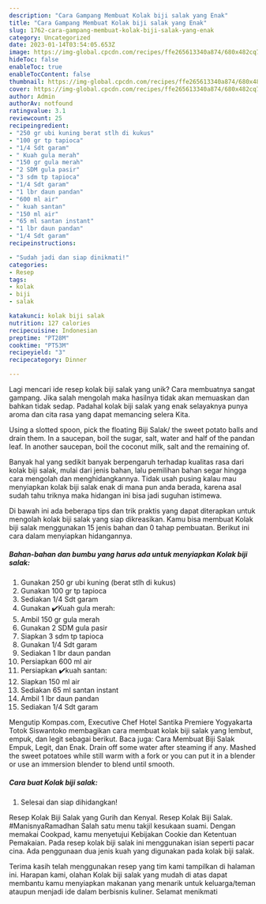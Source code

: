 ```yaml
---
description: "Cara Gampang Membuat Kolak biji salak yang Enak"
title: "Cara Gampang Membuat Kolak biji salak yang Enak"
slug: 1762-cara-gampang-membuat-kolak-biji-salak-yang-enak
category: Uncategorized
date: 2023-01-14T03:54:05.653Z
image: https://img-global.cpcdn.com/recipes/ffe265613340a874/680x482cq70/kolak-biji-salak-foto-resep-utama.jpg
hideToc: false
enableToc: true
enableTocContent: false
thumbnail: https://img-global.cpcdn.com/recipes/ffe265613340a874/680x482cq70/kolak-biji-salak-foto-resep-utama.jpg
cover: https://img-global.cpcdn.com/recipes/ffe265613340a874/680x482cq70/kolak-biji-salak-foto-resep-utama.jpg
author: Admin
authorAv: notfound
ratingvalue: 3.1
reviewcount: 25
recipeingredient:
- "250 gr ubi kuning berat stlh di kukus"
- "100 gr tp tapioca"
- "1/4 Sdt garam"
- " Kuah gula merah"
- "150 gr gula merah"
- "2 SDM gula pasir"
- "3 sdm tp tapioca"
- "1/4 Sdt garam"
- "1 lbr daun pandan"
- "600 ml air"
- " kuah santan"
- "150 ml air"
- "65 ml santan instant"
- "1 lbr daun pandan"
- "1/4 Sdt garam"
recipeinstructions:

- "Sudah jadi dan siap dinikmati!"
categories:
- Resep
tags:
- kolak
- biji
- salak

katakunci: kolak biji salak 
nutrition: 127 calories
recipecuisine: Indonesian
preptime: "PT28M"
cooktime: "PT53M"
recipeyield: "3"
recipecategory: Dinner

---
```





Lagi mencari ide resep kolak biji salak yang unik? Cara membuatnya sangat gampang. Jika salah mengolah maka hasilnya tidak akan memuaskan dan bahkan tidak sedap. Padahal kolak biji salak yang enak selayaknya punya aroma dan cita rasa yang dapat memancing selera Kita.





Using a slotted spoon, pick the floating Biji Salak/ the sweet potato balls and drain them. In a saucepan, boil the sugar, salt, water and half of the pandan leaf. In another saucepan, boil the coconut milk, salt and the remaining of.

Banyak hal yang sedikit banyak berpengaruh terhadap kualitas rasa dari kolak biji salak, mulai dari jenis bahan, lalu pemilihan bahan segar hingga cara mengolah dan menghidangkannya. Tidak usah pusing kalau mau menyiapkan kolak biji salak enak di mana pun anda berada, karena asal sudah tahu triknya maka hidangan ini bisa jadi suguhan istimewa.






Di bawah ini ada beberapa tips dan trik praktis yang dapat diterapkan untuk mengolah kolak biji salak yang siap dikreasikan. Kamu bisa membuat Kolak biji salak menggunakan 15 jenis bahan dan 0 tahap pembuatan. Berikut ini cara dalam menyiapkan hidangannya.

<!--inarticleads1-->

##### Bahan-bahan dan bumbu yang harus ada untuk menyiapkan Kolak biji salak:

1. Gunakan 250 gr ubi kuning (berat stlh di kukus)
1. Gunakan 100 gr tp tapioca
1. Sediakan 1/4 Sdt garam
1. Gunakan  ✔️Kuah gula merah:
1. Ambil 150 gr gula merah
1. Gunakan 2 SDM gula pasir
1. Siapkan 3 sdm tp tapioca
1. Gunakan 1/4 Sdt garam
1. Sediakan 1 lbr daun pandan
1. Persiapkan 600 ml air
1. Persiapkan  ✔️kuah santan:
1. Siapkan 150 ml air
1. Sediakan 65 ml santan instant
1. Ambil 1 lbr daun pandan
1. Sediakan 1/4 Sdt garam


Mengutip Kompas.com, Executive Chef Hotel Santika Premiere Yogyakarta Totok Siswantoko membagikan cara membuat kolak biji salak yang lembut, empuk, dan legit sebagai berikut. Baca juga: Cara Membuat Biji Salak Empuk, Legit, dan Enak. Drain off some water after steaming if any. Mashed the sweet potatoes while still warm with a fork or you can put it in a blender or use an immersion blender to blend until smooth. 

<!--inarticleads2-->

##### Cara buat Kolak biji salak:


1. Selesai dan siap dihidangkan!

Resep Kolak Biji Salak yang Gurih dan Kenyal. Resep Kolak Biji Salak. #ManisnyaRamadhan Salah satu menu takjil kesukaan suami. Dengan memakai Cookpad, kamu menyetujui Kebijakan Cookie dan Ketentuan Pemakaian. Pada resep kolak biji salak ini menggunakan isian seperti pacar cina. Ada penggunaan dua jenis kuah yang digunakan pada kolak biji salak. 

Terima kasih telah menggunakan resep yang tim kami tampilkan di halaman ini. Harapan kami, olahan Kolak biji salak yang mudah di atas dapat membantu kamu menyiapkan makanan yang menarik untuk keluarga/teman ataupun menjadi ide dalam berbisnis kuliner. Selamat menikmati
